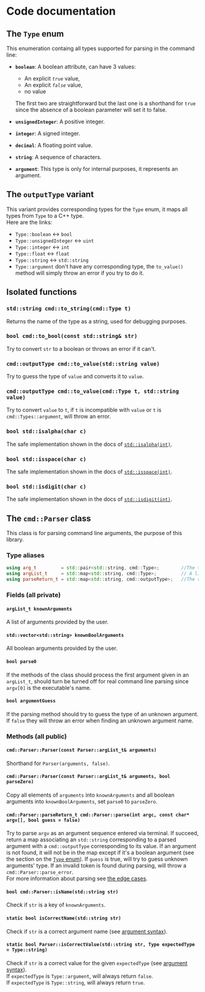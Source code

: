 # Code documentation

## The `Type` enum
This enumeration containg all types supported for parsing in the command line:
+ **`boolean`**: A boolean attribute, can have 3 values:
	- An explicit _`true`_ value,
	- An explicit _`false`_ value,
	- no value
  
	The first two are straightforward but the last one is a shorthand for `true` since the absence of a boolean parameter will set it to false.

+ **`unsignedInteger`**: A positive integer.
+ **`integer`**: A signed integer.
+ **`decimal`**: A floating point value.
+ **`string`**: A sequence of characters.

+ **`argument`**: This type is only for internal purposes, it represents an argument.

## The `outputType` variant
This variant provides corresponding types for the `Type` enum, it maps all types from `Type` to a C++ type.  
Here are the links:
+ `Type::boolean`			$\longleftrightarrow$	`bool`
+ `Type::unsignedInteger`	$\longleftrightarrow$	`uint`
+ `Type::integer`			$\longleftrightarrow$	`int`
+ `Type::float`				$\longleftrightarrow$	`float`
+ `Type::string`			$\longleftrightarrow$	`std::string`
+ `Type::argument` don't have any corresponding type, the `to_value()` method will simply throw an error if you try to do it.

## Isolated functions
### `std::string cmd::to_string(cmd::Type t)`
Returns the name of the type as a string, used for debugging purposes.

### `bool cmd::to_bool(const std::string& str)`
Try to convert `str` to a boolean or throws an error if it can't.

### `cmd::outputType cmd::to_value(std::string value)`
Try to guess the type of `value` and converts it to `value`.

### `cmd::outputType cmd::to_value(cmd::Type t, std::string value)`
Try to convert `value` to `t`, if `t` is incompatible with `value` or `t` is `cmd::Types::argument`, will throw an error.

### `bool std::isalpha(char c)`
The safe implementation shown in the docs of [`std::isalpha(int)`](https://en.cppreference.com/w/cpp/string/byte/isalpha).

### `bool std::isspace(char c)`
The safe implementation shown in the docs of [`std::isspace(int)`](https://en.cppreference.com/w/cpp/string/byte/isspace).

### `bool std::isdigit(char c)`
The safe implementation shown in the docs of [`std::isdigit(int)`](https://en.cppreference.com/w/cpp/string/byte/isdigit).


## The `cmd::Parser` class
This class is for parsing command line arguments, the purpose of this library.

### Type aliases
```C++
using arg_t			= std::pair<std::string, cmd::Type>;		//The type of an argument
using argList_t		= std::map<std::string, cmd::Type>;			// A list contaning multiple arguments
using parseReturn_t = std::map<std::string, cmd::outputType>;	//The return type of `parse()`
```


### Fields (all private)
#### `argList_t knownArguments`
A list of arguments provided by the user.

#### `std::vector<std::string> knownBoolArguments`
All boolean arguments provided by the user.

#### `bool parse0`
If the methods of the class should process the first argument given in an `argList_t`, should turn be turned off for real command line parsing since `argv[0]` is the executable's name.

#### `bool argumentGuess`
If the parsing method should try to guess the type of an unknown argument. If `false` they will throw an error when finding an unknown argument name.

### Methods (all public)
#### `cmd::Parser::Parser(const Parser::argList_t& arguments)`
Shorthand for `Parser(arguments, false)`.

#### `cmd::Parser::Parser(const Parser::argList_t& arguments, bool parseZero)`
Copy all elements of `arguments` into `knownArguments` and all boolean arguments into `knownBoolArguments`, set `parse0` to `parseZero`.

#### `cmd::Parser::parseReturn_t cmd::Parser::parse(int argc, const char* argv[], bool guess = false)`
Try to parse `argv` as an argument sequence entered via terminal. If succeed, return a map associating an `std::string` corresponding to a parsed argument with a `cmd::outputType` corresponding to its value. If an argument is not found, it will not be in the map except if it's a boolean argument (see the section on the [`Type` enum](#the-type-enum)). If `guess` is true, will try to guess unknown arguments' type.
If an invalid token is found during parsing, will throw a `cmd::Parser::parse_error`.  
For more information about parsing see [the edge cases](#edge-cases).

#### `bool cmd::Parser::isName(std::string str)`
Check if `str` is a key of `knownArguments`.

#### `static bool isCorrectName(std::string str)`
Check if `str` is a correct argument name (see [argument syntax](#argument-syntax)).

#### `static bool Parser::isCorrectValue(std::string str, Type expectedType = Type::string)`
Check if `str` is a correct value for the given `expectedType` (see [argument syntax](#argument-syntax)).  
If `expectedType` is `Type::argument`, will always return `false`.  
If `expectedType` is `Type::string`, will always return `true`.  